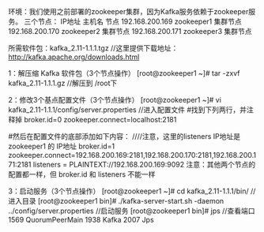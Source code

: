 环境：我们使用之前部署的zookeeper集群，因为Kafka服务依赖于zookeeper服务。
三个节点： IP地址		主机名			节点
	192.168.200.169		zookeeper1		集群节点
	192.168.200.170		zookeeper2		集群节点
	192.168.200.171		zookeeper3		集群节点

所需软件包：kafka_2.11-1.1.1.tgz						//这里提供下载地址：http://kafka.apache.org/downloads.html

1：解压缩 Kafka 软件包（3个节点操作）
[root@zookeeper1 ~]# tar -zxvf kafka_2.11-1.1.1.gz			//解压到 /root下

2：修改3个基点配置文件（3个节点操作）
[root@zookeeper1 ~]# vi kafka_2.11-1.1.1/config/server.properties	//进入配置文件
#找到下列两行，并注释掉
broker.id=0
zookeeper.connect=localhost:2181					

#然后在配置文件的底部添加如下内容：					////注意，这里的listeners IP地址是 zookeeper1 的 IP地址
broker.id=1
zookeeper.connect=192.168.200.169:2181,192.168.200.170:2181,192.168.200.171:2181
listeners = PLAINTEXT://192.168.200.169:9092
注意：其他两个节点的配置都一样，但 broker.id 和 listeners 不能一样

3：启动服务（3个节点操作）
[root@zookeeper1 ~]# cd kafka_2.11-1.1.1/bin/				//进入目录
[root@zookeeper1 bin]# ./kafka-server-start.sh -daemon ../config/server.properties 	//启动服务
[root@zookeeper1 bin]# jps						//查看端口
1569 QuorumPeerMain
1938 Kafka
2007 Jps
